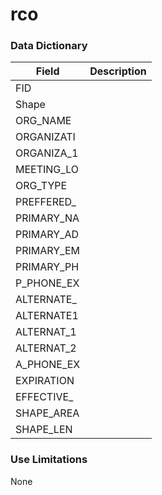# rco  

### Data Dictionary

| Field | Description  
| ----- | :----------:  
| FID |  
| Shape |  
| ORG_NAME |  
| ORGANIZATI |  
| ORGANIZA_1 |  
| MEETING_LO |  
| ORG_TYPE |  
| PREFFERED_ |  
| PRIMARY_NA |  
| PRIMARY_AD |  
| PRIMARY_EM |  
| PRIMARY_PH |  
| P_PHONE_EX |  
| ALTERNATE_ |  
| ALTERNATE1 |  
| ALTERNAT_1 |  
| ALTERNAT_2 |  
| A_PHONE_EX |  
| EXPIRATION |  
| EFFECTIVE_ |  
| SHAPE_AREA |  
| SHAPE_LEN |  


### Use Limitations  

None